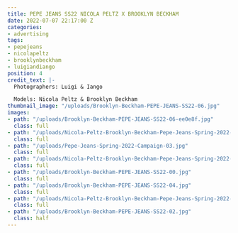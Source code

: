 ```yaml
---
title: PEPE JEANS SS22 NICOLA PELTZ X BROOKLYN BECKHAM
date: 2022-07-07 22:17:00 Z
categories:
- advertising
tags:
- pepejeans
- nicolapeltz
- brooklynbeckham
- luigiandiango
position: 4
credit_text: |-
  Photographers: Luigi & Iango

  Models: Nicola Peltz & Brooklyn Beckham
thumbnail_image: "/uploads/Brooklyn-Beckham-PEPE-JEANS-SS22-06.jpg"
images:
- path: "/uploads/Brooklyn-Beckham-PEPE-JEANS-SS22-06-ee0e8f.jpg"
  class: full
- path: "/uploads/Nicola-Peltz-Brooklyn-Beckham-Pepe-Jeans-Spring-2022-Campaign03.jpg"
  class: full
- path: "/uploads/Pepe-Jeans-Spring-2022-Campaign-03.jpg"
  class: full
- path: "/uploads/Nicola-Peltz-Brooklyn-Beckham-Pepe-Jeans-Spring-2022-Campaign05.jpg"
  class: full
- path: "/uploads/Brooklyn-Beckham-PEPE-JEANS-SS22-00.jpg"
  class: full
- path: "/uploads/Brooklyn-Beckham-PEPE-JEANS-SS22-04.jpg"
  class: full
- path: "/uploads/Nicola-Peltz-Brooklyn-Beckham-Pepe-Jeans-Spring-2022-Campaign04.jpg"
  class: full
- path: "/uploads/Brooklyn-Beckham-PEPE-JEANS-SS22-02.jpg"
  class: half
---
```


